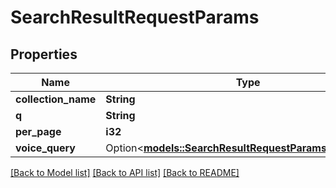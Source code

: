 # SearchResultRequestParams

## Properties

Name | Type | Description | Notes
------------ | ------------- | ------------- | -------------
**collection_name** | **String** |  | 
**q** | **String** |  | 
**per_page** | **i32** |  | 
**voice_query** | Option<[**models::SearchResultRequestParamsVoiceQuery**](SearchResult_request_params_voice_query.md)> |  | [optional]

[[Back to Model list]](../README.md#documentation-for-models) [[Back to API list]](../README.md#documentation-for-api-endpoints) [[Back to README]](../README.md)


